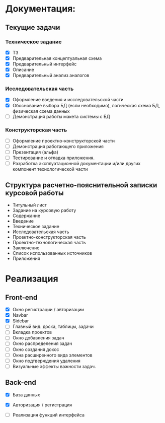 # Документация:

## Текущие задачи

### Техническое задание
- [x] ТЗ
- [x] Предварительная концептуальная схема
- [x] Предварительный интерфейс
- [x] Описание
- [x] Предварительный анализ аналогов

### Исследовательская часть
- [x] Оформление введения и исследовательской части
- [x] Обоснование выбора БД (если необходимо), логическая схема БД, физическая схема данных
- [ ] Демонстрация работы макета системы с БД

### Конструкторская часть
- [ ] Оформление проектно-конструкторской части
- [ ] Демонстрация работающего приложения
- [ ] Презентация (альфа)
- [ ] Тестирование и отладка приложения.
- [ ] Разработка эксплуатационной документации и/или других компонент технологической части

## Структура расчетно-пояснительной записки курсовой работы

- Титульный лист
- Задание на курсовую работу
- Содержание
- Введение
- Техническое задание
- Исследовательская часть
- Проектно-конструкторская часть
- Проектно-технологическая часть
- Заключение
- Список использованных источников
- Приложения

# Реализация

## Front-end

- [x] Окно регистрации / авторизации
- [x] Navbar
- [x] Sidebar
- [ ] Главный вид: доска, таблицы, задачи
- [ ] Вкладка проектов
- [ ] Окно добавления задач
- [ ] Окно распределения задач
- [ ] Окно создания докос
- [ ] Окна расширенного вида элементов
- [ ] Окно подтверждения удаления
- [ ] Визуальные эффекты важности задач.

## Back-end

- [x] База данных
- [x] Авторизация / регистрация
- [ ] Реализация функций интерфейса

